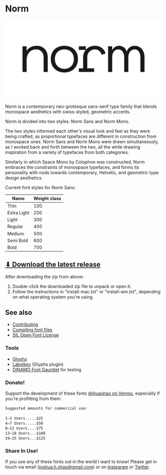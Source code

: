 # Norm

[![Sample](norm-01.jpg)]()


Norm is a contemporary neo-grotesque sans-serif type family that blends monospace aesthetics with swiss-styled, geometric accents. 

Norm is divided into two styles: Norm Sans and Norm Mono.

The two styles informed each other's visual look and feel as they were being crafted, as proportional typefaces are different in construction from monospace ones. Norm Sans and Norm Mono were drawn simultaneously, as I worked back and forth between the two, all the while drawing inspiration from a variety of typefaces from both categories.

Similarly in which Space Mono by Colophon was constructed, Norm embraces the constraints of monospace typefaces, and forms its personality with nods towards contemporary, Helvetic, and geometric type design aesthetics. 

Current font styles for Norm Sans:

| Name                 | Weight class
| -------------------- | ----------------
| Thin                 | 100
| Extra Light          | 200
| Light                | 300
| Regular              | 400
| Medium               | 500
| Semi Bold            | 600
| Bold                 | 700

## [⬇︎ Download the latest release]()

After downloading the zip from above:

1. Double-click the downloaded zip file to unpack or open it.
2. Follow the instructions in "install-mac.txt" or "install-win.txt", depending
   on what operating system you're using.
   
## See also

- [Contributing](CONTRIBUTING.md)
- [Compiling font files](CONTRIBUTING.md#compiling-font-files)
- [SIL Open Font License](LICENSE.txt)   
   
### Tools
- [Glyphs](https://glyphsapp.com/)
- [Labelkey](https://github.com/RobertPratley/labelKey) (Glyphs plugin)
- [DINAMO Font Gauntlet](https://dinamodarkroom.com/) for testing   
   
### Donate!
Support the development of these fonts [@jhuashao on Venmo](https://venmo.com/jhuashao), especially if you're profitting from them.
```
Suggested amounts for commercial use:

1–3 Users.....$25
4–7 Users.....$50
8–12 Users....$75
13–18 Users...$100
19–25 Users...$125
```

### Share In Use!
If you use any of these fonts out in the world I want to know! Please get in touch via email (joshua.h.shao@gmail.com) or on [Instagram](https://instagram.com/jhuashao) or [Twitter](https://twitter.com/jhuashao).
